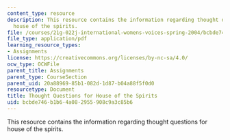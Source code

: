 ```yaml
---
content_type: resource
description: This resource contains the information regarding thought questions for
  house of the spirits.
file: /courses/21g-022j-international-womens-voices-spring-2004/bcbde746b1b64a082955908c9a3c85b6_MIT21G_022JS04_forhou1.pdf
file_type: application/pdf
learning_resource_types:
- Assignments
license: https://creativecommons.org/licenses/by-nc-sa/4.0/
ocw_type: OCWFile
parent_title: Assignments
parent_type: CourseSection
parent_uid: 20a88969-85b1-082d-1d87-b04a88f5f0d0
resourcetype: Document
title: Thought Questions for House of the Spirits
uid: bcbde746-b1b6-4a08-2955-908c9a3c85b6
---
```

This resource contains the information regarding thought questions for house of the spirits.